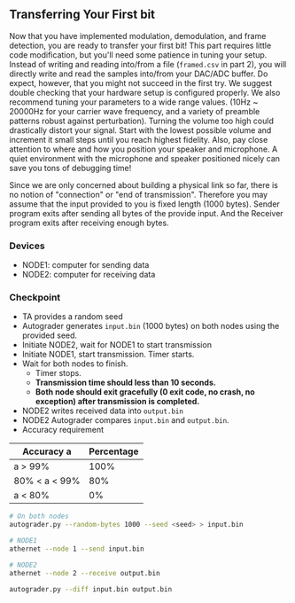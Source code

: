 ## Transferring Your First bit

Now that you have implemented modulation, demodulation, and frame detection, you are ready to transfer your first bit! This part requires little code modification, but you'll need some patience in tuning your setup. Instead of writing and reading into/from a file (`framed.csv` in part 2), you will directly write and read the samples into/from your DAC/ADC buffer. Do expect, however, that you might not succeed in the first try. We suggest double checking that your hardware setup is configured properly. We also recommend tuning your parameters to a wide range values. (10Hz ~ 20000Hz for your carrier wave frequency, and a variety of preamble patterns robust against perturbation). Turning the volume too high could drastically distort your signal. Start with the lowest possible volume and increment it small steps until you reach highest fidelity. Also, pay close attention to where and how you position your speaker and microphone. A quiet environment with the microphone and speaker positioned nicely can save you tons of debugging time!

Since we are only concerned about building a physical link so far, there is no notion of "connection" or "end of transmission". Therefore you may assume that the input provided to you is fixed length (1000 bytes). Sender program exits after sending all bytes of the provide input. And the Receiver program exits after receiving enough bytes.

### Devices
- NODE1: computer for sending data
- NODE2: computer for receiving data

### Checkpoint
- TA provides a random seed
- Autograder generates `input.bin` (1000 bytes) on both nodes using the provided seed.
- Initiate NODE2, wait for NODE1 to start transmission
- Initiate NODE1, start transmission. Timer starts.
- Wait for both nodes to finish.
    - Timer stops.
    - **Transmission time should less than 10 seconds.**
    - **Both node should exit gracefully (0 exit code, no crash, no exception) after transmission is completed.**
- NODE2 writes received data into `output.bin`
- NODE2 Autograder compares `input.bin` and `output.bin`.
- Accuracy requirement

| Accuracy a    | Percentage |
| ------------- | ---------- |
| a > 99%       | 100%       |
| 80% < a < 99% | 80%        |
| a < 80%       | 0%         |

```sh
# On both nodes
autograder.py --random-bytes 1000 --seed <seed> > input.bin

# NODE1
athernet --node 1 --send input.bin

# NODE2
athernet --node 2 --receive output.bin

autograder.py --diff input.bin output.bin
```
